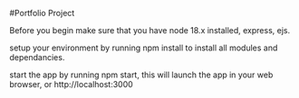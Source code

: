 #Portfolio Project

Before you begin make sure that you have node 18.x installed, express, ejs.

setup your environment by running npm install to install all modules and dependancies. 

start the app by running npm start, this will launch the app in your web browser, or http://localhost:3000
